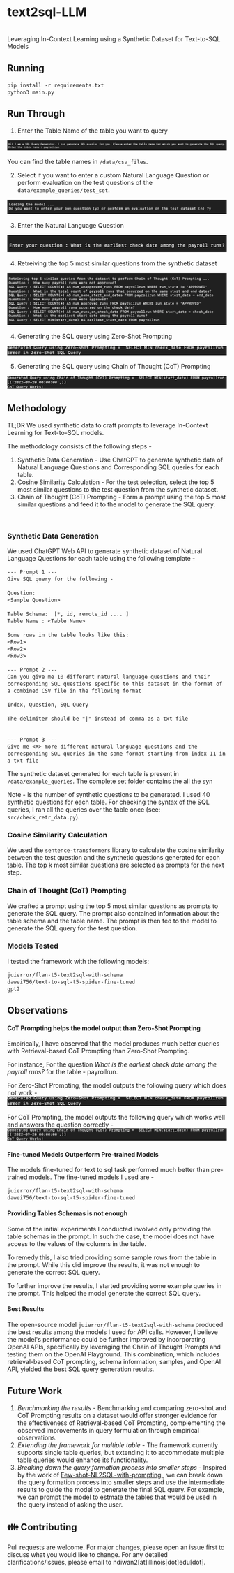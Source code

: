 # text2sql-LLM
<br>
Leveraging In-Context Learning using a Synthetic Dataset for Text-to-SQL Models

## Running
```
pip install -r requirements.txt
python3 main.py
```

## Run Through
1. Enter the Table Name of the table you want to query

![plot](images/stage1.png)*<p style="text-align: center;"></p>*

You can find the table names in ```/data/csv_files```.

2. Select if you want to enter a custom Natural Language Question or perform evaluation on the test questions of the ```data/example_queries/test_set```.

![plot](images/stage2.png)*<p style="text-align: center;"></p>*

3. Enter the Natural Language Question

![plot](images/stage3.png)*<p style="text-align: center;"></p>*

4. Retreiving the top 5 most similar questions from the synthetic dataset

![plot](images/stage4.png)*<p style="text-align: center;"></p>*

4. Generating the SQL query using Zero-Shot Prompting

![plot](images/stage5a.png)*<p style="text-align: center;"></p>*

5. Generating the SQL query using Chain of Thought (CoT) Prompting

![plot](images/stage5b.png)*<p style="text-align: center;"></p>*

## Methodology

TL;DR 
We used synthetic data to craft prompts to leverage In-Context Learning for Text-to-SQL models. 

The methodology consists of the following steps -
<ol>
    <li> Synthetic Data Generation - Use ChatGPT to generate synthetic data of Natural Language Questions and Corresponding SQL queries for each table.
    <li> Cosine Similarity Calculation - For the test selection, select the top 5 most similar questions to the test question from the synthetic dataset.
    <li> Chain of Thought (CoT) Prompting - Form a prompt using the top 5 most similar questions and feed it to the model to generate the SQL query.
</ol>

<br>

### Synthetic Data Generation
We used ChatGPT Web API to generate synthetic dataset of Natural Language Questions for each table using the following template - 

```
--- Prompt 1 ---
Give SQL query for the following -

Question:
<Sample Question>

Table Schema:  [*, id, remote_id .... ]
Table Name : <Table Name>

Some rows in the table looks like this:
<Row1>
<Row2>
<Row3>

--- Prompt 2 ---
Can you give me 10 different natural language questions and their corresponding SQL questions specific to this dataset in the format of a combined CSV file in the following format

Index, Question, SQL Query

The delimiter should be "|" instead of comma as a txt file 


--- Prompt 3 ---
Give me <X> more different natural language questions and the corresponding SQL queries in the same format starting from index 11 in a txt file
```

The synthetic dataset generated for each table is present in ```/data/example_queries```. The complete set folder contains the all the syn
<br>

Note - <X> is the number of synthetic questions to be generated. I used 40 synthetic questions for each table.
For checking the syntax of the SQL queries, I ran all the queries over the table once (see: ```src/check_retr_data.py```).


### Cosine Similarity Calculation
We used the ```sentence-transformers``` library to calculate the cosine similarity between the test question and the synthetic questions generated for each table. The top k most similar questions are selected as prompts for the next step.
<br>

### Chain of Thought (CoT) Prompting
We crafted a prompt using the top 5 most similar questions as prompts to generate the SQL query. The prompt also contained information about the table schema and the table name. The prompt is then fed to the model to generate the SQL query for the test question.
<br>

### Models Tested
I tested the framework with the following models:

```
juierror/flan-t5-text2sql-with-schema
dawei756/text-to-sql-t5-spider-fine-tuned
gpt2
```

## Observations

#### <b> CoT Prompting helps the model output than Zero-Shot Prompting </b>
Empirically, I have observed that the model produces much better queries with Retrieval-based CoT Prompting than Zero-Shot Prompting.

For instance, For the question <i> What is the earliest check date among the payroll runs? </i> for the table - payrollrun.
 
For Zero-Shot Prompting, the model outputs the following query which does not work -
![plot](images/stage5a.png)*<p style="text-align: center;"></p>*

For CoT Prompting, the model outputs the following query which works well and answers the question correctly - 
![plot](images/stage5b.png)*<p style="text-align: center;"></p>*

####  <b> Fine-tuned Models Outperform Pre-trained Models </b>

The models fine-tuned for text to sql task performed much better than pre-trained models. The fine-tuned models I used are -
```
juierror/flan-t5-text2sql-with-schema
dawei756/text-to-sql-t5-spider-fine-tuned
```

####  <b>  Providing Tables Schemas is not enough </b>
Some of the initial experiments I conducted involved only providing the table schemas in the prompt. In such the case, the model does not have access to the values of the columns in the table. 

To remedy this, I also tried providing some sample rows from the table in the prompt. While this did improve the results, it was not enough to generate the correct SQL query.

To further improve the results, I started providing some example queries in the prompt. This helped the model generate the correct SQL query.

#### <b> Best Results </b>
The open-source model ```juierror/flan-t5-text2sql-with-schema``` produced the best results among the models I used for API calls. However, I believe the model's performance could be further improved by incorporating OpenAI APIs, specifically by leveraging the Chain of Thought Prompts and testing them on the OpenAI Playground. This combination, which includes retrieval-based CoT prompting, schema information, samples, and OpenAI API, yielded the best SQL query generation results.

## Future Work
<ol> 
    <li> <i> Benchmarking the results </i> - Benchmarking and comparing zero-shot and CoT Prompting results on a dataset would offer stronger evidence for the effectiveness of Retrieval-based CoT Prompting, complementing the observed improvements in query formulation through empirical observations.
    <li> <i>Extending the framework for multiple table </i> - The framework currently supports single table queries, but extending it to accommodate multiple table queries would enhance its functionality.
    <li> <i> Breaking down the query formation process into smaller steps </i> - Inspired by the work of <a href="https://github.com/MohammadrezaPourreza/Few-shot-NL2SQL-with-prompting"> Few-shot-NL2SQL-with-prompting </a>, we can break down the query formation process into smaller steps and use the intermediate results to guide the model to generate the final SQL query. For example, we can prompt the model to estmate the tables that would be used in the query instead of asking the user.

</ol>


## 👪 Contributing
Pull requests are welcome. For major changes, please open an issue first to discuss what you would like to change. For any detailed clarifications/issues, please email to ndiwan2[at]illinois[dot]edu[dot].
